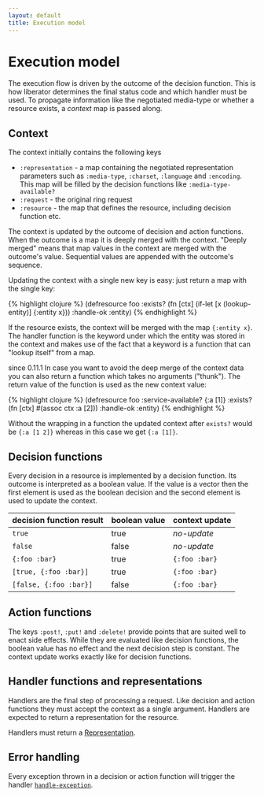```yaml
---
layout: default
title: Execution model
---
```

# Execution model

The execution flow is driven by the outcome of the decision
function. This is how liberator determines the final status code and
which handler must be used. To propagate information like the
negotiated media-type or whether a resource exists, a
*context* map is passed along.

## Context

The context initially contains the following keys

* ````:representation```` - a map containing the negotiated representation
   parameters such as ````:media-type````, ````:charset````,
   ````:language```` and ````:encoding````. This map will be filled by
   the decision functions like ````:media-type-available?````
*  ````:request```` - the original ring request
*  ````:resource```` - the map that defines the resource, including decision
   function etc.

The context is updated by the outcome of decision and action functions.
When the outcome is a map it is deeply merged with the context. "Deeply merged"
means that map values in the context are merged with the outcome's
value. Sequential values are appended with the outcome's sequence.

Updating the context with a single new key is easy: just return a map
with the single key:

{% highlight clojure %}
(defresource foo 
  :exists? (fn [ctx] (if-let [x (lookup-entity)] {:entity x}))
  :handle-ok :entity)
{% endhighlight %}

If the resource exists, the context will be merged with the map 
````{:entity x}````. The handler function is the keyword under which
the entity was stored in the context and makes use of the fact that
a keyword is a function that can "lookup itself" from a map.

<span class="label label-info">since 0.11.1</span>
In case you want to avoid the deep merge of the context data you can
also return a function which takes no arguments ("thunk"). The return
value of the function is used as the new context value:

{% highlight clojure %}
(defresource foo
  :service-available? {:a [1]}
  :exists? (fn [ctx] #(assoc ctx :a [2]))
  :handle-ok :entity)
{% endhighlight %}

Without the wrapping in a function the updated context after
```exists?``` would be ````{:a [1 2]}```` whereas in this case we get
````{:a [1]}````.

## Decision functions

Every decision in a resource is implemented by a decision function.
Its outcome is interpreted as a boolean value. If the value is a
vector then the first element is used as the boolean decision and the
second element is used to update the context.

decision function result     | boolean value | context update
-----------------------------|---------------|---------------
````true````                 | true          | _no-update_
````false````                | false         | _no-update_
````{:foo :bar}````          | true          | ````{:foo :bar}````
````[true, {:foo :bar}]````  | true          | ````{:foo :bar}````
````[false, {:foo :bar}]```` | false         | ````{:foo :bar}````

## Action functions

The keys ````:post!````, ````:put!```` and ````:delete!```` provide
points that are suited well to enact side effects. While they are
evaluated like decision functions, the boolean value has no effect and
the next decision step is constant. The context update works exactly
like for decision functions.

## Handler functions and representations

Handlers are the final step of processing a request. Like decision and
action functions they must accept the context as a single argument.
Handlers are expected to return a representation for the resource.

Handlers must return a [Representation](representations.html).

## Error handling

Every exception thrown in a decision or action function will trigger
the handler [`handle-exception`](handlers.html). 
